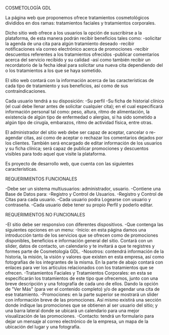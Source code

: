 COSMETOLOGÍA GDL

La página web que proponemos ofrece tratamientos cosmetológicos divididos en dos ramas: 
tratamientos faciales y tratamientos corporales.

Dicho sitio web ofrece a los usuarios la opción de suscribirse a la plataforma, 
de esta manera podrán recibir beneficios tales como: 
-solicitar la agenda de una cita para algún tratamiento deseado
-recibir notificaciones vía correo electrónico acerca de promociones 
-recibir descuentos referentes a los tratamientos ofrecidos 
-publicar comentarios acerca del servicio recibido y su calidad
-así como también recibir un recordatorio de la fecha ideal para solicitar una nueva cita dependiendo del o los tratamientos a los que se haya sometido.

El sitio web contará con la información acerca de las características de cada tipo de tratamiento y sus beneficios, así como de sus contraindicaciones.

Cada usuario tendrá a su disposición:
-Su perfil
-Su ficha de historial clínico (el cual debe llenar antes de solicitar cualquier cita); en el cual especificará información personal tal como: peso, altura, ritmo de alimentación, la existencia de algún tipo de enfermedad o alergias, si ha sido sometido a algún tipo de cirugía, embarazos, ritmo de actividad física, entre otras.

El administrador del sitio web debe ser capaz de aceptar, cancelar o re-agendar citas, así como de aceptar o rechazar los comentarios dejados por los clientes. También será encargado de editar información de los usuarios y su ficha clínica; será capaz de publicar promociones y descuentos visibles para todo aquel que visite la plataforma. 

Es proyecto de desarrollo web, que cuenta con las siguientes caracteristicas.

REQUERIMIENTOS FUNCIONALES

-Debe ser un sistema multiusuarios: administrador, usuario.
-Contiene una Base de Datos para:
-Registro y Control de Usuarios.
-Registro y Control de Citas para cada usuario.
-Cada usuario podra Logearse con usuario y contraseña.
-Cada usuario debe tener su propio Perfil y poderlo editar.

REQUERIMIENTOS NO FUNCIONALES

-El sitio debe ser responsivo con diferentes dispositivos.
-Que contenga las siguientes opciones en un menu:
  -Inicio: en esta página damos una introducción tanto de los servicios que se ofrecen como de promociones disponibles, beneficios e información general del sitio. Contará con un slider, datos de contacto, un calendario y te invitará a que te registres y formes parte de Cosmetología GDL.
  -Nosotros: contendrá información de la historia, la misión, la visión y valores que existen en esta empresa, así como fotografías de los integrantes de la misma. En la parte de abajo contará con enlaces para ver los artículos relacionados con los tratamientos que se ofrecen.
  -Tratamientos Faciales y Tratamientos Corporales: en esta se especificarán los tratamientos de este tipo que ofrecemos, junto con una breve descripción y una fotografía de cada uno de ellos. Dando la opción de "Ver Más" (para ver el contenido completo) y/o de agendar una cita de ese tratamiento.
  -Promociones: en la parte superior se mostrará un slider con información breve de las promociones. Así mismo existirá una sección donde indique las promociones que se obtienen al ser usuario del sitio; y una barra lateral donde se ubicará un calendario para una mejor visualización de las promociones.
  -Contacto: tendrá un formulario para dejar un mensaje al correo electrónico de la empresa, un mapa de la ubicación del lugar y una fotografía.
